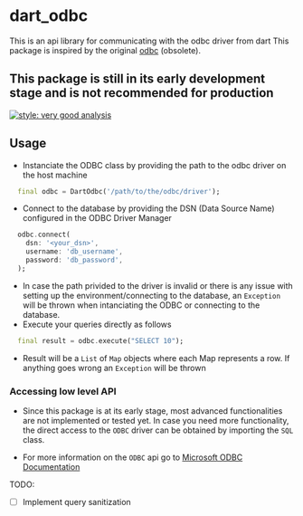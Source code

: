 # dart_odbc

This is an api library for communicating with the odbc driver from dart
This package is inspired by the original [odbc](https://pub.dev/packages/odbc) (obsolete).

## This package is still in its early development stage and is not recommended for production

[![style: very good analysis](https://img.shields.io/badge/style-very_good_analysis-B22C89.svg)](https://pub.dev/packages/very_good_analysis)

## Usage

- Instanciate the ODBC class by providing the path to the odbc driver on the host machine

```dart
  final odbc = DartOdbc('/path/to/the/odbc/driver');
```

- Connect to the database by providing the DSN (Data Source Name) configured in the ODBC Driver Manager

```dart
  odbc.connect(
    dsn: '<your_dsn>',
    username: 'db_username',
    password: 'db_password',
  );
```

- In case the path privided to the driver is invalid or there is any issue with setting up the environment/connecting to the database, an `Exception` will be thrown when intanciating the ODBC or connecting to the database.
- Execute your queries directly as follows

```dart
  final result = odbc.execute("SELECT 10");
```

- Result will be a `List` of `Map` objects where each Map represents a row. If anything goes wrong an `Exception` will be thrown

### Accessing low level API

- Since this package is at its early stage, most advanced functionalities are not implemented or tested yet. In case you need more functionality, the direct access to the `ODBC` driver can be obtained by importing the `SQL` class.

- For more information on the `ODBC` api go to [Microsoft ODBC Documentation](https://learn.microsoft.com/en-us/sql/odbc/microsoft-open-database-connectivity-odbc?view=sql-server-ver16)

TODO:

- [ ] Implement query sanitization
